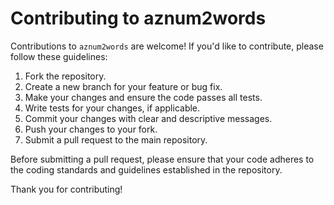 # Contributing to aznum2words

Contributions to `aznum2words` are welcome! If you'd like to contribute, please follow these guidelines:

1. Fork the repository.
2. Create a new branch for your feature or bug fix.
3. Make your changes and ensure the code passes all tests.
4. Write tests for your changes, if applicable.
5. Commit your changes with clear and descriptive messages.
6. Push your changes to your fork.
7. Submit a pull request to the main repository.

Before submitting a pull request, please ensure that your code adheres to the coding standards and guidelines established in the repository.

Thank you for contributing!
